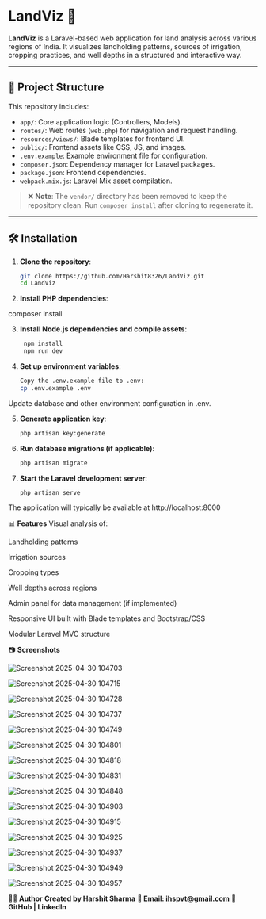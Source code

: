 
# LandViz 🌾

**LandViz** is a Laravel-based web application for land analysis across various regions of India. It visualizes landholding patterns, sources of irrigation, cropping practices, and well depths in a structured and interactive way.

---

## 📁 Project Structure

This repository includes:

- `app/`: Core application logic (Controllers, Models).
- `routes/`: Web routes (`web.php`) for navigation and request handling.
- `resources/views/`: Blade templates for frontend UI.
- `public/`: Frontend assets like CSS, JS, and images.
- `.env.example`: Example environment file for configuration.
- `composer.json`: Dependency manager for Laravel packages.
- `package.json`: Frontend dependencies.
- `webpack.mix.js`: Laravel Mix asset compilation.

> ❌ **Note**: The `vendor/` directory has been removed to keep the repository clean. Run `composer install` after cloning to regenerate it.

---

## 🛠 Installation

1. **Clone the repository**:
   ```bash
   git clone https://github.com/Harshit8326/LandViz.git
   cd LandViz
2. **Install PHP dependencies**:

 composer install
 
3. **Install Node.js dependencies and compile assets**:
   ```bash
    npm install
    npm run dev

4. **Set up environment variables**:
    ```bash
    Copy the .env.example file to .env:
    cp .env.example .env

Update database and other environment configuration in .env.

5. **Generate application key**:
    ```bash
    php artisan key:generate
6. **Run database migrations (if applicable)**:
    ```bash
    php artisan migrate
7. **Start the Laravel development server**:
    ```bash
    php artisan serve
The application will typically be available at http://localhost:8000

📊 **Features**
Visual analysis of:

Landholding patterns

Irrigation sources

Cropping types

Well depths across regions

Admin panel for data management (if implemented)

Responsive UI built with Blade templates and Bootstrap/CSS

Modular Laravel MVC structure

📷 **Screenshots**

![Screenshot 2025-04-30 104703](https://github.com/user-attachments/assets/ef143506-958b-4775-9c94-66337ab9d746)

![Screenshot 2025-04-30 104715](https://github.com/user-attachments/assets/86234870-7fe8-4849-bd6a-6c071310832c)

![Screenshot 2025-04-30 104728](https://github.com/user-attachments/assets/e3ceadc3-9333-4ddb-94b9-7bb1d5c30e85)

![Screenshot 2025-04-30 104737](https://github.com/user-attachments/assets/fa307be9-982c-458a-8daf-49761d876088)

![Screenshot 2025-04-30 104749](https://github.com/user-attachments/assets/2234f462-b60d-4986-b525-13eb0b2a2c69)

![Screenshot 2025-04-30 104801](https://github.com/user-attachments/assets/5b9b59bf-8564-47ee-b47e-aa1863e67ca8)

![Screenshot 2025-04-30 104818](https://github.com/user-attachments/assets/32e89484-c053-4258-874e-33e135240a49)

![Screenshot 2025-04-30 104831](https://github.com/user-attachments/assets/a67f30cd-daa1-4177-887a-baea40cb373a)

![Screenshot 2025-04-30 104848](https://github.com/user-attachments/assets/79ac6b26-3569-46df-a189-60eee02b0e7f)

![Screenshot 2025-04-30 104903](https://github.com/user-attachments/assets/392ef283-5afa-4ab3-9a46-1baafb7f5749)

![Screenshot 2025-04-30 104915](https://github.com/user-attachments/assets/dc28c756-4cb4-4846-b106-e3bc12d887c2)

![Screenshot 2025-04-30 104925](https://github.com/user-attachments/assets/99559e7b-1993-4a04-bcf8-71fecfa727b3)

![Screenshot 2025-04-30 104937](https://github.com/user-attachments/assets/9b9c2062-1d96-42e6-a26b-3540eae7c5db)

![Screenshot 2025-04-30 104949](https://github.com/user-attachments/assets/e3b74ece-2602-4236-b603-42690c199f03)

![Screenshot 2025-04-30 104957](https://github.com/user-attachments/assets/c4d0e41f-2fca-4608-ba0f-b15822a63a6f)


**🙋‍♂️ Author**
**Created by Harshit Sharma**
**📧 Email: ihspvt@gmail.com**
**🔗 GitHub | LinkedIn**
